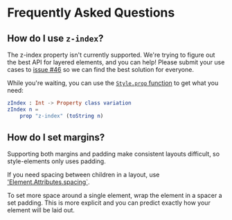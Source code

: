 # Frequently Asked Questions

## How do I use `z-index`?

The z-index property isn't currently supported. We're trying to figure out the best API for layered elements, and you can help! Please submit your use cases to [issue #46](https://github.com/mdgriffith/style-elements/issues/46) so we can find the best solution for everyone.

While you're waiting, you can use the [`Style.prop` function](http://package.elm-lang.org/packages/mdgriffith/style-elements/latest/Style#prop) to get what you need:

```elm
zIndex : Int -> Property class variation
zIndex n =
    prop "z-index" (toString n)
```

## How do I set margins?

Supporting both margins and padding make consistent layouts difficult, so style-elements only uses padding.

If you need spacing between children in a layout, use ['Element.Attributes.spacing`](http://package.elm-lang.org/packages/mdgriffith/style-elements/latest/Element-Attributes#spacing).

To set more space around a single element, wrap the element in a spacer a set padding. This is more explicit and you can predict exactly how your element will be laid out.
